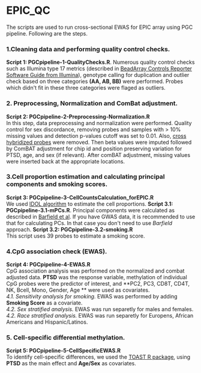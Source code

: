 # EPIC_QC

The scripts are used to run cross-sectional EWAS for EPIC array using PGC pipeline. Following are the steps.

### 1.Cleaning data and performing quality control checks. 
**Script 1: PGCpipeline-1-QualityChecks.R**. 
Numerous quality control checks such as Illumina type 17 metrics (described in [BeadArray Controls Reporter Software Guide from Illumina](https://support.illumina.com/content/dam/illumina-support/documents/documentation/chemistry_documentation/infinium_assays/infinium_hd_methylation/beadarray-controls-reporter-user-guide-1000000004009-00.pdf)), 
genotype calling for duplication and outlier check based on three categories **(AA, AB, BB)** were performed. 
Probes which didn't fit in these three categories were flaged as outliers.


### 2. Preprocessing, Normalization and ComBat adjustment. 
**Script 2: PGCpipeline-2-Preprocessing-Normalization.R**  
In this step, data preprocessing and normalization were performed. Quality control for sex discordance, removing probes and samples with > 10% missing values 
and detection p-values cutoff was set to 0.01. Also, [cross hybridized probes](http://www.sciencedirect.com/science/article/pii/S221359601630071X) were removed. 
Then beta values were imputed followed by ComBAT adjustment for chip id and position preserving variation for PTSD, age, and sex (if relevant). After comBAT adjustment, missing values were inserted back at the appropriate locations.


### 3.Cell proportion estimation and calculating principal components and smoking scores.  
**Script 3: PGCpipeline-3-CellCountsCalculation_forEPIC.R**  
We used [IDOL algorithm](https://bmcbioinformatics.biomedcentral.com/articles/10.1186/s12859-016-0943-7) 
to estimate the cell proportions. 
**Script 3.1: PGCpipeline-3.1-mPCs.R**. 
Principal components were calculated as described in [Barfield et al](https://www.ncbi.nlm.nih.gov/pmc/articles/PMC4090102/). If you have GWAS data, it is recommended to use that for calculating PCs. In that case you don't need to use *Barfield* approach.
**Script 3.2: PGCpipeline-3.2-smoking.R**  
This script uses 39 probes to estimate a smoking score.


### 4.CpG association check (EWAS).  
**Script 4: PGCpipeline-4-EWAS.R**  
CpG association analysis was performed on the normalized and combat adjusted data. **PTSD** was
the response variable, methylation of individual CpG probes were the predictor of interest, and **PC2, PC3, CD8T, CD4T, NK, Bcell, Mono, Gender, Age ** were used as covariates.  
*4.1. Sensitivity analysis for smoking.* EWAS was performed by adding **Smoking Score** as a covariate.  
*4.2. Sex stratified analysis.* EWAS was run separetly for males and females.  
*4.2. Race stratified analysis.* EWAS was run separetly for Europens, African Americans and Hispanic/Latinos.  

### 5. Cell-specific differential methylation.
**Script 5: PGCpipeline-5-CellSpecificEWAS.R**  
To identify cell-specific differences, we used the [TOAST R package](https://www.bioconductor.org/packages/release/bioc/html/TOAST.html), using **PTSD** as the main effect and **Age/Sex** as covariates. 

